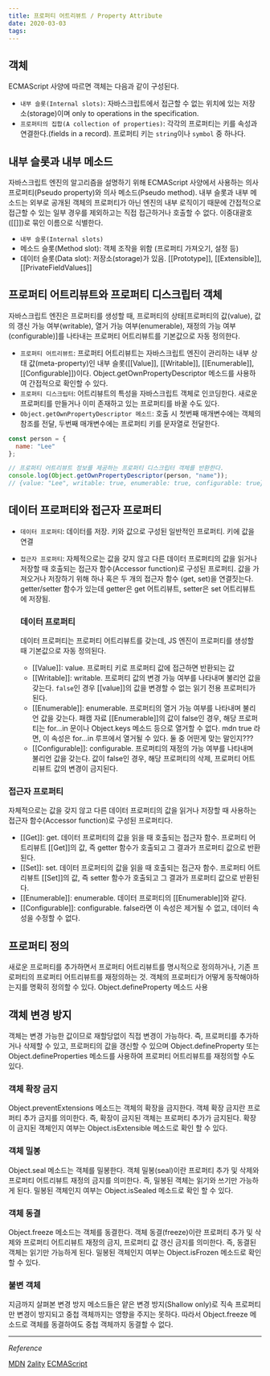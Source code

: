 ```yaml
---
title: 프로퍼티 어트리뷰트 / Property Attribute
date: 2020-03-03
tags:
---
```


## 객체

ECMAScript 사양에 따르면 객체는 다음과 같이 구성된다.

- `내부 슬롯(Internal slots)`: 자바스크립트에서 접근할 수 없는 위치에 있는 저장소(storage)이며 only to operations in the specification.
- `프로퍼티의 집합(A collection of properties)`: 각각의 프로퍼티는 키를 속성과 연결한다.(fields in a record). 프로퍼티 키는 `string`이나 `symbol` 중 하나다.

## 내부 슬롯과 내부 메소드

자바스크립트 엔진의 알고리즘을 설명하기 위해 ECMAScript 사양에서 사용하는 의사 프로퍼티(Pseudo property)와 의사 메소드(Pseudo method). 내부 슬롯과 내부 메소드는 외부로 공개된 객체의 프로퍼티가 아닌 엔진의 내부 로직이기 때문에 간접적으로 접근할 수 있는 일부 경우를 제외하고는 직접 접근하거나 호출할 수 없다. 이중대괄호([[]])로 묶인 이름으로 식별한다.

- `내부 슬롯(Internal slots)`
- 메소드 슬롯(Method slot): 객체 조작을 위함 (프로퍼티 가져오기, 설정 등)
- 데이터 슬롯(Data slot): 저장소(storage)가 있음. [[Prototype]], [[Extensible]], [[PrivateFieldValues]]

## 프로퍼티 어트리뷰트와 프로퍼티 디스크립터 객체

자바스크립트 엔진은 프로퍼티를 생성할 때, 프로퍼티의 상태[프로퍼티의 값(value), 값의 갱신 가능 여부(writable), 열거 가능 여부(enumerable), 재정의 가능 여부(configurable)]를 나타내는 프로퍼티 어트리뷰트를 기본값으로 자동 정의한다.

- `프로퍼티 어트리뷰트`: 프로퍼티 어트리뷰트는 자바스크립트 엔진이 관리하는 내부 상태 값(meta-property)인 내부 슬롯([[Value]], [[Writable]], [[Enumerable]], [[Configurable]])이다. Object.getOwnPropertyDescriptor 메소드를 사용하여 간접적으로 확인할 수 있다.
- `프로퍼티 디스크립터`: 어트리뷰트의 특성을 자바스크립트 객체로 인코딩한다. 새로운 프로퍼티를 만들거나 이미 존재하고 있는 프로퍼티를 바꿀 수도 있다.
- `Object.getOwnPropertyDescriptor 메소드`: 호출 시 첫번째 매개변수에는 객체의 참조를 전달, 두번째 매개변수에는 프로퍼티 키를 문자열로 전달한다.

```javascript
const person = {
  name: "Lee"
};

// 프로퍼티 어트리뷰트 정보를 제공하는 프로퍼티 디스크립터 객체를 반환한다.
console.log(Object.getOwnPropertyDescriptor(person, "name"));
// {value: "Lee", writable: true, enumerable: true, configurable: true}
```

## 데이터 프로퍼티와 접근자 프로퍼티

- `데이터 프로퍼티`: 데이터를 저장. 키와 값으로 구성된 일반적인 프로퍼티. 키에 값을 연결
- `접근자 프로퍼티`: 자체적으로는 값을 갖지 않고 다른 데이터 프로퍼티의 값을 읽거나 저장할 때 호출되는 접근자 함수(Accessor function)로 구성된 프로퍼티. 값을 가져오거나 저장하기 위해 하나 혹은 두 개의 접근자 함수 (get, set)을 연결짓는다.
  getter/setter 함수가 있는데 getter은 get 어트리뷰트, setter은 set 어트리뷰트에 저장됨.

  ### 데이터 프로퍼티

  데이터 프로퍼티는 프로퍼티 어트리뷰트를 갖는데, JS 엔진이 프로퍼티를 생성할 때 기본값으로 자동 정의된다.

  - [[Value]]: value. 프로퍼티 키로 프로퍼티 값에 접근하면 반환되는 값
  - [[Writable]]: writable. 프로퍼티 값의 변경 가능 여부를 나타내며 불리언 값을 갖는다. `false`인 경우 [[value]]의 값을 변경할 수 없는 읽기 전용 프로퍼티가 된다.
  - [[Enumerable]]: enumerable. 프로퍼티의 열거 가능 여부를 나타내며 불리언 값을 갖는다.
    패캠 자료
    [[Enumerable]]의 값이 false인 경우, 해당 프로퍼티는 for…in 문이나 Object.keys 메소드 등으로 열거할 수 없다.
    mdn
    true 라면, 이 속성은 for...in 루프에서 열거될 수 있다.
    둘 중 어떤게 맞는 말인지???
  - [[Configurable]]: configurable. 프로퍼티의 재정의 가능 여부를 나타내며 불리언 값을 갖는다. 값이 false인 경우, 해당 프로퍼티의 삭제, 프로퍼티 어트리뷰트 값의 변경이 금지된다.

### 접근자 프로퍼티

자체적으로는 값을 갖지 않고 다른 데이터 프로퍼티의 값을 읽거나 저장할 때 사용하는 접근자 함수(Accessor function)로 구성된 프로퍼티다.

- [[Get]]: get. 데이터 프로퍼티의 값을 읽을 때 호출되는 접근자 함수. 프로퍼티 어트리뷰트 [[Get]]의 값, 즉 getter 함수가 호출되고 그 결과가 프로퍼티 값으로 반환된다.
- [[Set]]: set. 데이터 프로퍼티의 값을 읽을 때 호출되는 접근자 함수. 프로퍼티 어트리뷰트 [[Set]]의 값, 즉 setter 함수가 호출되고 그 결과가 프로퍼티 값으로 반환된다.
- [[Enumerable]]: enumerable. 데이터 프로퍼티의 [[Enumerable]]와 같다.
- [[Configurable]]: configurable. false라면 이 속성은 제거될 수 없고, 데이터 속성을 수정할 수 없다.

## 프로퍼티 정의

새로운 프로퍼티를 추가하면서 프로퍼티 어트리뷰트를 명시적으로 정의하거나, 기존 프로퍼티의 프로퍼티 어트리뷰트를 재정의하는 것. 객체의 프로퍼티가 어떻게 동작해야하는지를 명확히 정의할 수 있다. Object.defineProperty 메소드 사용

## 객체 변경 방지

객체는 변경 가능한 값이므로 재할당없이 직접 변경이 가능하다. 즉, 프로퍼티를 추가하거나 삭제할 수 있고, 프로퍼티의 값을 갱신할 수 있으며 Object.defineProperty 또는 Object.defineProperties 메소드를 사용하여 프로퍼티 어트리뷰트를 재정의할 수도 있다.

### 객체 확장 금지

Object.preventExtensions 메소드는 객체의 확장을 금지한다. 객체 확장 금지란 프로퍼티 추가 금지를 의미한다. 즉, 확장이 금지된 객체는 프로퍼티 추가가 금지된다. 확장이 금지된 객체인지 여부는 Object.isExtensible 메소드로 확인 할 수 있다.

### 객체 밀봉

Object.seal 메소드는 객체를 밀봉한다. 객체 밀봉(seal)이란 프로퍼티 추가 및 삭제와 프로퍼티 어트리뷰트 재정의 금지를 의미한다. 즉, 밀봉된 객체는 읽기와 쓰기만 가능하게 된다. 밀봉된 객체인지 여부는 Object.isSealed 메소드로 확인 할 수 있다.

### 객체 동결

Object.freeze 메소드는 객체를 동결한다. 객체 동결(freeze)이란 프로퍼티 추가 및 삭제와 프로퍼티 어트리뷰트 재정의 금지, 프로퍼티 값 갱신 금지를 의미한다. 즉, 동결된 객체는 읽기만 가능하게 된다. 밀봉된 객체인지 여부는 Object.isFrozen 메소드로 확인 할 수 있다.

### 불변 객체

지금까지 살펴본 변경 방지 메소드들은 얕은 변경 방지(Shallow only)로 직속 프로퍼티만 변경이 방지되고 중첩 객체까지는 영향을 주지는 못하다. 따라서 Object.freeze 메소드로 객체를 동결하여도 중첩 객체까지 동결할 수 없다.

---

_Reference_

[MDN](https://developer.mozilla.org/ko/docs/Web/JavaScript/Data_structures)
[2ality](https://2ality.com/2019/11/object-property-attributes.html)
[ECMAScript](http://ecma-international.org/ecma-262/10.0/#sec-object-internal-methods-and-internal-slots)
